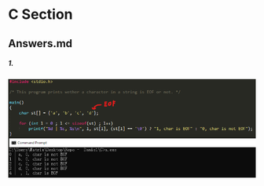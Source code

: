 # C Section
## Answers.md

##### 1.
![Image1](https://github.com/TimonLevy/Programming-Languages/blob/77038806c5198dcc47af007f6bd18cf3eb7bbf66/C/image1.png)
```
```

